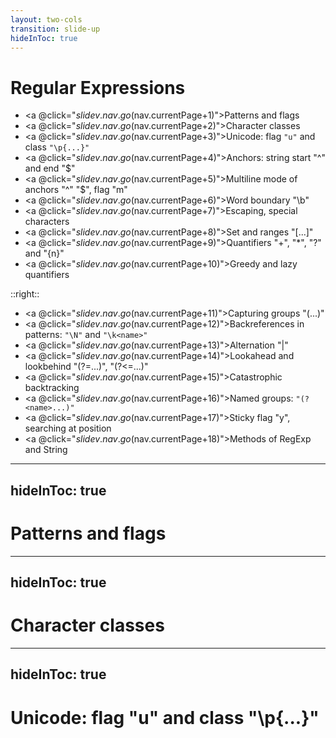 ```yaml
---
layout: two-cols
transition: slide-up
hideInToc: true
---
```


# Regular Expressions

<div mt-2 />

- <a @click="$slidev.nav.go($nav.currentPage+1)">Patterns and flags</a>
- <a @click="$slidev.nav.go($nav.currentPage+2)">Character classes</a>
- <a @click="$slidev.nav.go($nav.currentPage+3)">Unicode: flag `"u"` and class `"\p{...}"`</a>
- <a @click="$slidev.nav.go($nav.currentPage+4)">Anchors: string start "^" and end "$"</a>
- <a @click="$slidev.nav.go($nav.currentPage+5)">Multiline mode of anchors "^" "$", flag "m"</a>
- <a @click="$slidev.nav.go($nav.currentPage+6)">Word boundary "\b"</a>
- <a @click="$slidev.nav.go($nav.currentPage+7)">Escaping, special characters</a>
- <a @click="$slidev.nav.go($nav.currentPage+8)">Set and ranges "[...]"</a>
- <a @click="$slidev.nav.go($nav.currentPage+9)">Quantifiers "+", "\*", "?" and "{n}"</a>
- <a @click="$slidev.nav.go($nav.currentPage+10)">Greedy and lazy quantifiers</a>

::right::

<div mt-15 />

- <a @click="$slidev.nav.go($nav.currentPage+11)">Capturing groups "(...)"</a>
- <a @click="$slidev.nav.go($nav.currentPage+12)">Backreferences in patterns: `"\N"` and `"\k<name>"`</a>
- <a @click="$slidev.nav.go($nav.currentPage+13)">Alternation "|"</a>
- <a @click="$slidev.nav.go($nav.currentPage+14)">Lookahead and lookbehind "(?=...)", "(?<=...)"</a>
- <a @click="$slidev.nav.go($nav.currentPage+15)">Catastrophic backtracking</a>
- <a @click="$slidev.nav.go($nav.currentPage+16)">Named groups: `"(?<name>...)"`</a>
- <a @click="$slidev.nav.go($nav.currentPage+17)">Sticky flag "y", searching at position</a>
- <a @click="$slidev.nav.go($nav.currentPage+18)">Methods of RegExp and String</a>

---
hideInToc: true
---

# Patterns and flags

---
hideInToc: true
---

# Character classes

---
hideInToc: true
---

# Unicode: flag "u" and class "\p{...}"
